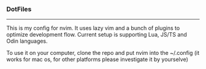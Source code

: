 ### DotFiles

---- 

This is my config for nvim. It uses lazy vim and a bunch of plugins to optimize development flow. Current setup is supporting Lua, JS/TS and Odin languages.

To use it on your computer, clone the repo and put nvim into the ~/.config (it works for mac os, for other platforms please investigate it by yourselve)



